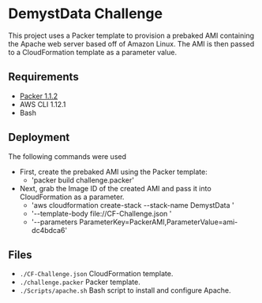 # DemystData Challenge

This project uses a Packer template to provision a prebaked AMI containing the Apache web server based off of Amazon Linux. The AMI is then passed to a CloudFormation template as a parameter value.

## Requirements

* [Packer 1.1.2](http://www.packer.io)
* AWS CLI 1.12.1
* Bash

## Deployment

The following commands were used  

* First, create the prebaked AMI using the Packer template:
    * 'packer build challenge.packer'
* Next, grab the Image ID of the created AMI and pass it into CloudFormation as a parameter.
	* 'aws cloudformation create-stack --stack-name DemystData \'
	* '--template-body file://CF-Challenge.json \'
	* '--parameters ParameterKey=PackerAMI,ParameterValue=ami-dc4bdca6'
	
## Files

* `./CF-Challenge.json` CloudFormation template.
* `./challenge.packer` Packer template.
* `./Scripts/apache.sh` Bash script to install and configure Apache.
